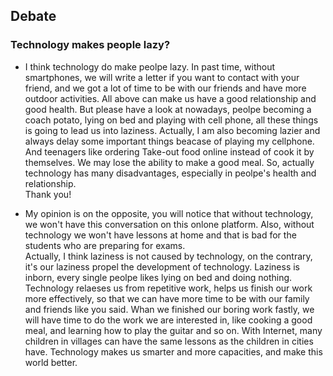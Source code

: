 ## Debate  
### Technology makes people lazy?
* I think technology do make peolpe lazy. 
In past time, without smartphones, we will write a letter if you want to contact with your friend, 
and we got a lot of time to be with our friends and have more outdoor activities. 
All above can make us have a good relationship and good health. 
But please have a look at nowadays, peolpe becoming a coach potato, 
lying on bed and playing with cell phone, all these things is going to lead us into laziness. 
Actually, I am also becoming lazier and always delay some important things beacase of playing my cellphone. 
And teenagers like ordering Take-out food online instead of cook it by themselves. We may lose the ability to make a good meal. 
So, actually technology has many disadvantages, especially in peolpe's health and relationship.   
Thank you!

* My opinion is on the opposite, you will notice that without technology, we won't have this conversation on this onlone platform. 
Also, without technology we won't have lessons at home and that is bad for the students who are preparing for exams.  
Actually, I think laziness is not caused by technology, on the contrary, it's our laziness propel the development of technology. 
Laziness is inborn, every single peolpe likes lying on bed and doing nothing. Technology relaeses us from repetitive work, helps 
us finish our work more effectively, so that we can have more time to be with our family and friends like you said. Whan we finished 
our boring work fastly, we will have time to do the work we are interested in, like cooking a good meal, and learning how to play the 
guitar and so on. With Internet, many children in villages can have the same lessons as the children in cities have. 
Technology makes us smarter and more capacities, and make this world better. 
